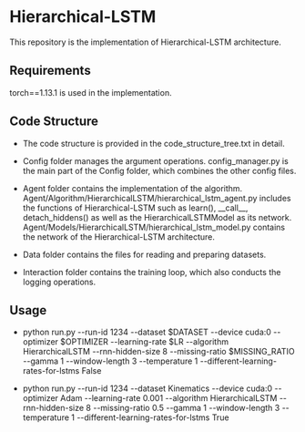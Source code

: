 # Hierarchical-LSTM
This repository is the implementation of Hierarchical-LSTM architecture.

## Requirements
torch==1.13.1 is used in the implementation.

## Code Structure
- The code structure is provided in the code_structure_tree.txt in detail.

- Config folder manages the argument operations. config_manager.py is the main part of the Config folder, which combines the other config files.
- Agent folder contains the implementation of the algorithm. Agent/Algorithm/HierarchicalLSTM/hierarchical_lstm_agent.py includes the functions of Hierarchical-LSTM such as learn(), \_\_call__, detach_hiddens() as well as the HierarchicalLSTMModel as its network. Agent/Models/HierarchicalLSTM/hierarchical_lstm_model.py contains the network of the Hierarchical-LSTM architecture.
- Data folder contains the files for reading and preparing datasets.
- Interaction folder contains the training loop, which also conducts the logging operations.

## Usage 

- python run.py --run-id 1234 --dataset $DATASET --device cuda:0 --optimizer $OPTIMIZER --learning-rate $LR --algorithm HierarchicalLSTM --rnn-hidden-size 8 --missing-ratio $MISSING_RATIO --gamma 1 --window-length 3 --temperature 1 --different-learning-rates-for-lstms False

- python run.py --run-id 1234 --dataset Kinematics --device cuda:0 --optimizer Adam --learning-rate 0.001 --algorithm HierarchicalLSTM --rnn-hidden-size 8 --missing-ratio 0.5 --gamma 1 --window-length 3 --temperature 1 --different-learning-rates-for-lstms True

